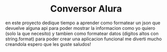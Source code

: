 <h1 align="center"> Conversor Alura </h1>

<p>en este proyecto dedique tiempo a aprender como formatear un json que devuelve alguna api para poder mostrar la informacion como yo quiero (solo la que necesito) y tambien como formatear datos (digitos altos con string.format) para poder crear una aplicacion funcional me diverti mucho creandola espero que les guste saludos!<p>